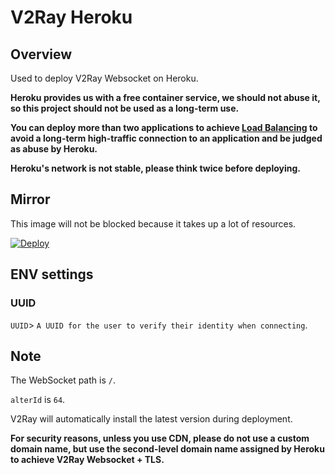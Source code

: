 # V2Ray Heroku

## Overview

Used to deploy V2Ray Websocket on Heroku.

**Heroku provides us with a free container service, we should not abuse it, so this project should not be used as a long-term use.**

**You can deploy more than two applications to achieve [Load Balancing](https://toutyrater.github.io/routing/balance2.html) to avoid a long-term high-traffic connection to an application and be judged as abuse by Heroku.**

**Heroku's network is not stable, please think twice before deploying.**

## Mirror

This image will not be blocked because it takes up a lot of resources.

[![Deploy](https://www.herokucdn.com/deploy/button.png)](https://dashboard.heroku.com/new?template=https%3A%2F%2Fgithub.com%2Fdopekid30%2Fv2ray-heroku-vmess)

## ENV settings

### UUID

`UUID`> `A UUID for the user to verify their identity when connecting`.

## Note

The WebSocket path is `/`.

`alterId` is `64`.

V2Ray will automatically install the latest version during deployment.

**For security reasons, unless you use CDN, please do not use a custom domain name, but use the second-level domain name assigned by Heroku to achieve V2Ray Websocket + TLS.**
